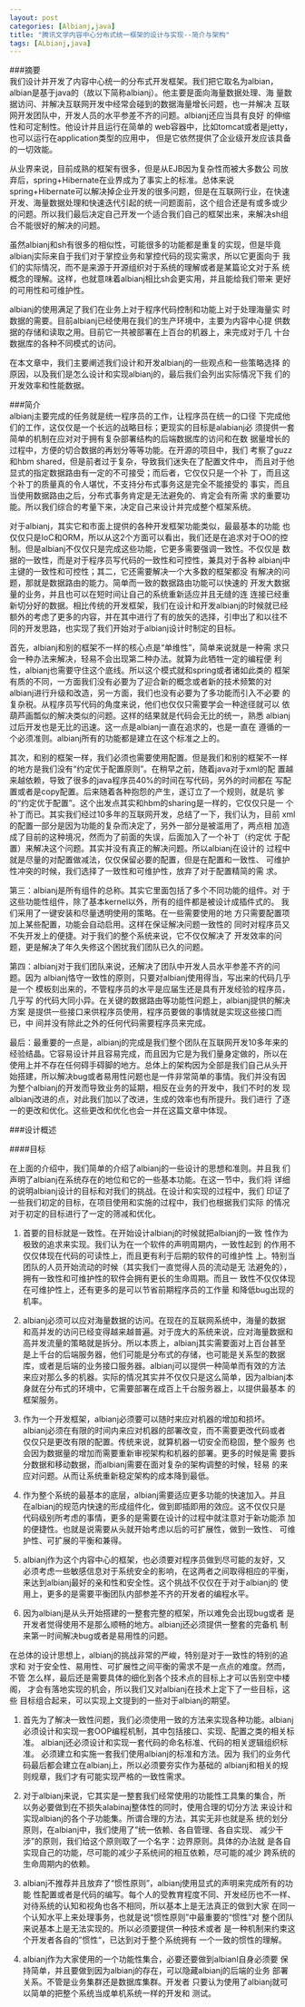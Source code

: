```yaml
---
layout: post
categories: [Albianj,java]
title: "腾讯文学内容中心分布式统一框架的设计与实现--简介与架构"
tags: [ALbianj,java]
---
```


###摘要  
我们设计并开发了内容中心统一的分布式开发框架。我们把它取名为albian，
albian是基于java的（故以下简称albianj）。他主要是面向海量数据处理、海
量数据访问、并解决互联网开发中经常会碰到的数据海量增长问题，也一并解决
互联网开发团队中，开发人员的水平参差不齐的问题。albianj还应当具有良好
的伸缩性和可定制性。他设计并且运行在简单的
web容器中，比如tomcat或者是jetty，也可以运行在application类型的应用中，
但是它依然提供了企业级开发应该具备的一切效能。  

从业界来说，目前成熟的框架有很多，但是从EJB因为复杂性而被大多数公
司放弃后，spring+Hibernate在业界成为了事实上的标准。总体来说
spring+Hibernate可以解决掉企业开发的很多问题，但是在互联网行业，在快速
开发、海量数据处理和快速迭代引起的统一问题面前，这个组合还是有或多或少
的问题。所以我们最后决定自己开发一个适合我们自己的框架出来，来解决sh组
合不能很好的解决的问题。  

虽然albianj和sh有很多的相似性，可能很多的功能都是重复的实现，但是毕竟
albianj实际来自于我们对于掌控业务和掌控代码的现实需求，所以它更面向于
我们的实际情况，而不是来源于开源组织对于系统的理解或者是某篇论文对于系
统概念的理解。这样，也就意味着albianj相比sh会更实用，并且能给我们带来
更好的可用性和可维护性。  

albianj的使用满足了我们在业务上对于程序代码控制和功能上对于处理海量实
时数据的需要。目前albianj已经使用在我们的生产环境中，主要为内容中心提
供数据的存储和读取之用。目前它一共被部署在上百台的机器上，来完成对于几
十台数据库的各种不同模式的访问。  

在本文章中，我们主要阐述我们设计和开发albianj的一些观点和一些策略选择
的原因，以及我们是怎么设计和实现albianj的，最后我们会列出实际情况下我
们的开发效率和性能数据。  

###简介  
albianj主要完成的任务就是统一程序员的工作，让程序员在统一的口径
下完成他们的工作，这仅仅是一个长远的战略目标；更现实的目标是alabianj必
须提供一套简单的机制在应对对于拥有复杂部署结构的后端数据库的访问和在数
据量增长的过程中，方便的切合数据的再划分等等功能。在开源的项目中，我们
考察了guzz和hbm shared，但是前者过于复杂，导致我们迷失在了配置文件中，
而且对于他显式的指定数据路由有一定的不可接受；而后者，它仅仅只是一个补
丁，而且这个补丁的质量真的令人堪忧，不支持分布式事务这是完全不能接受的
事实，而且当使用数据路由之后，分布式事务肯定是无法避免的、肯定会有所需
求的重要功能。所以我们综合的考量下来，决定自己来设计并完成整个框架系统。  

对于albianj，其实它和市面上提供的各种开发框架功能类似，最最基本的功能
也仅仅只是IoC和ORM，所以从这2个方面可以看出，我们还是在追求对于OO的控
制。但是albianj不仅仅只是完成这些功能，它更多需要强调一致性。不仅仅是
数据的一致性，而是对于程序员写代码的一致性和可控性，兼具对于各种
albianj中主键的一致性和可控性；其二，它还需要解决一个大多数的框架都没
有解决的问题，那就是数据路由的能力。简单而一致的数据路由功能可以快速的
开发大数据量的业务，并且也可以在短时间让自己的系统重新适应并且无缝的连
连接已经重新切分好的数据。相比传统的开发框架，我们在设计和开发albianj的时候就已经
额外的考虑了更多的内容，并在其中进行了有的放矢的选择，引申出了和以往不
同的开发思路，也实现了我们开始对于albianj设计时制定的目标。  

首先，albianj和别的框架不一样的核心点是“单维性”，简单来说就是一种需
求只会一种办法来解决，轻易不会出现第二种办法。就算为此牺牲一定的编程便
利性，albianj也需要守住这个底线。所以这个模式就和spring或者诸如此类的
框架有质的不同，一方面我们没有必要为了迎合新的概念或者新的技术频繁的对
albianj进行升级和改造，另一方面，我们也没有必要为了多功能而引入不必要
的复杂税。从程序员写代码的角度来说，他们也仅仅只需要学会一种途径就可以
依葫芦画瓢似的解决类似的问题。这样的结果就是代码会无比的统一，熟悉
albianj过后开发也是无比的迅速。这一点是albianj一直在追求的，也是一直在
遵循的一个必须准则。albianj所有的功能都是建立在这个标准之上的。  

其次，和别的框架一样，我们必须也需要使用配置。但是我们和别的框架不一样
的地方是我们没有“约定优于配置原则”。在稍早之前，随着java对于xml的配
置越来越依赖，导致了很多的java程序员40%的时间在写代码，另外的时间都在
写配置或者是copy配置。后来随着各种抱怨的产生，遂订立了一个规则，就是坑
爹的“约定优于配置”。这个出发点其实和hbm的sharing是一样的，它仅仅只是一
个补丁而已。其实我们经过10多年的互联网开发，总结了一下，我们认为，目前
xml的配置一部分是因为功能的复杂而决定了，另外一部分是被滥用了，两点相
加造成了目前的这种境况，然而为了前面的失误，后面加入了一个补丁（约定优
于配置）来解决这个问题。其实并没有真正的解决问题。所以albianj在设计的
过程中就是尽量的对配置做减法，仅仅保留必要的配置，但是在配置和一致性、
可维护性冲突的时候，我们选择了一致性和可维护性，放弃了对于配置精简的需
求。  

第三：albianj是所有组件的总称。其实它里面包括了多个不同功能的组件。对
于这些功能性组件，除了基本kernel以外，所有的组件都是被设计成插件式的。
我们采用了一键安装和尽量透明使用的策略。在一些需要使用的地
方只需要配置项加上某些配置，功能会自动启用。这样在保证解决问题一致性的
同时对程序员又不失开发上的便捷。对于我们的整个系统来说，它不仅仅解决了
开发效率的问题，更是解决了年久失修这个困扰我们团队已久的问题。  

第四：albianj对于我们团队来说，还解决了团队中开发人员水平参差不齐的问题。因为
albianj恪守一致性的原则，只要对albianj使用得当，写出来的代码几乎是一个
模板刻出来的，不管程序员的水平是应届生还是具有开发经验的程序员，几乎写
的代码大同小异。在关键的数据路由等功能性问题上，albianj提供的解决方案
是提供一些接口来供程序员使用，程序员要做的事情就是实现这些接口而已，中
间并没有除此之外的任何代码需要程序员来完成。  

最后：最重要的一点是，albianj的完成是我们整个团队在互联网开发10多年来的
经验结晶。它容易设计并且容易完成，而且因为它是为我们量身定做的，所以在
使用上并不存在任何碍手碍脚的地方。总体上的架构因为全部是我们自己从头开
始搭建，所以解决bug或者易用性问题也是一件非常简单的事情。我们并没有因
为整个albianj的开发而导致业务的延期，相反在业务的开发中，我们不时的发
现albianj改进的点，对此我们加以了改进，生成的效率也有所提升。我们进行
了逐一的更改和优化。这些更改和优化也会一并在这篇文章中体现。  

###设计概述

####目标

在上面的介绍中，我们简单的介绍了albianj的一些设计的思想和准则。并且我
们声明了albianj在系统存在的地位和它的一些基本功能。在这一节中，我们将
详细的说明albianj设计的目标和对我们的挑战。在设计和实现的过程中，我们
印证了一些我们初定的目标，在项目使用和实施的过程中，我们也根据我们实际
的情况对于初定的目标进行了一定的筛减和优化。

1. 首要的目标就是一致性。在开始设计albianj的时候就把albianj的一致
   性作为极致的追求来实现。我们认为在一个软件的声明周期内，一致性起到
   的作用不仅仅体现在代码的可读性上，而且更有利于后期的软件的可维护性
   上。特别当团队的人员开始流动的时候（其实我们一直觉得人员的流动是无
   法避免的），拥有一致性和可维护性的软件会拥有更长的生命周期。而且一
   致性不仅仅体现在可维护性上，还有更多的是可以节省前期程序员的工作量
   和降低bug出现的机率。

2. albianj必须可以应对海量数据的访问。在现在的互联网系统中，海量的数据
   和高并发的访问已经变得越来越普遍。对于庞大的系统来说，应对海量数据和
   高并发流量的策略就是拆分。所以本质上，albianj其实需要面对上百台甚至
   是上千台的后端服务器，他们可能是分布式的存储，也可能是关系型的数据
   库，或者是后端的业务接口服务器。albianj可以提供一种简单而有效的方法
   来应对那么多的机器。实际的情况其实并不仅仅只是这么简单，因为albianj本
   身就在分布式的环境中，它需要部署在成百上千台服务器上，以提供最基本
   的框架服务。

3. 作为一个开发框架，albianj必须要可以随时来应对机器的增加和损坏。
   albianj必须在有限的时间内来应对机器的部署改变，而不需要更改代码或者
   仅仅只是更改有限的配置。传统来说，就算机器一切安全而稳固，整个服务
   也会因为数据量的增加而需要重新审视架构和机器的部署。更多的时候是需
   要拆分数据和移动数据，而albianj需要在面对复杂的架构调整的时候，轻易
   的来应对问题。从而让系统重新稳定架构的成本降到最低。

4. 作为整个系统的最基本的底层，albianj需要适应更多功能的快速加入。并且
   在albianj的规范内快速的形成组件化，做到即插即用的效应。这不仅仅只是
   代码级别所考虑的事情，更多的是需要在设计的过程中就注意对于新功能添
   加的便捷性。也就是说需要从头就开始考虑以后的可扩展性，做到一致性、
   可维护性、可扩展的平衡和兼得。

5. albianj作为这个内容中心的框架，也必须要对程序员做到尽可能的友好，又
   必须考虑一些敏感信息对于系统安全的影响，在这两者之间取得相应的平衡，
   来达到albianj最好的亲和性和安全性。这个挑战不仅仅在于对于albianj的
   使用上，更多的是需要平衡团队内部参差不齐的开发者的编程水平。

6. 因为albianj是从头开始搭建的一整套完整的框架，所以难免会出现bug或者
   是开发者觉得使用不是那么顺畅的地方。albianj还必须提供一整套的完备机
   制来第一时间解决bug或者是易用性的问题。

在总体的设计思想上，albianj的挑战非常的严峻，特别是对于一致性的特别的追求和
对于安全性、易用性、可扩展性之间平衡的需求不是一点点的难度。然而，不管
怎么样，最后还是需要具体的细化到各个技术点的目标上才可以告别空中楼阁，
才会有落地实现的机会，所以我们又对albianj在技术上定下了一些目标，这些
目标组合起来，可以实现上文提到的一些对于albianj的期望。

1. 首先为了解决一致性问题，我们必须使用一致的方法来实现各种功能。albianj
   必须设计和实现一套OOP编程机制，其中包括接口、实现、配置之类的相关标准。
   albianj还必须设计和实现一套代码的命名标准、代码的相关逻辑组织标准。
   必须建立和实施一套我们使用albianj的标准和方法。因为
   我们的业务代码最后都会建立在albianj上，所以必须要夯实作为基础的
   albianj和相关的规则规章，我们才有可能实现严格的一致性需求。

2. 对于albianj来说，它其实是一整套我们经常使用的功能性工具集的集合，所
   以务必要做到在不损失alabinaj整体性的同时，使用合理的切分方法
   来设计和实现albianj的各个子功能集。所谓合理的方法，其实无非也就是系
   统的划分原则，在albianj中，我们使用了”统一依赖、各自管理、各自实现、
   减少干涉”的原则，我们给这个原则取了一个名字：边界原则。具体的办法就
   是各自实现自己的功能，尽可能的减少子系统间的相互依赖，尽可能的减少
   跨系统的生命周期内的依赖。

3. albianj不推荐并且放弃了“惯性原则”，albianj使用显式的声明来完成所有的功能
   性配置或者是代码的编写。每个人的受教育程度不同、开发经历也不一样、
   对待系统的认知和视角也各不相同，所以基本上是无法真正的做到大家
   在同一个认知水平上来处理事务，也就是说“惯性原则”中最重要的“惯性”对
   整个团队来说基本上是无法实现的。所以必须要提供一种技术或者
   是一种机制来约束这个开发者各自的”惯性“，已达到对于整个系统拥有
   一个一致的惯性的理解。

4. albianj作为大家使用的一个功能性集合，必要还要做到albianl自身必须要
   保持简单，并且要做到因为albianj的存在，可以隐藏albianj的后端的业务
   部署关系。不管是业务集群还是数据库集群。开发者
   只要认为使用了albianj就可以简单的把整个系统当成单机系统一样的开发和
   测试。

